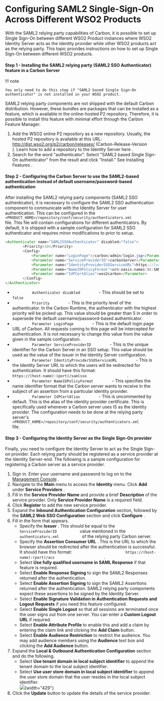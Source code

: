 # Configuring SAML2 Single-Sign-On Across Different WSO2 Products

With the SAML2 relying party capabilities of Carbon, it is possible to
set up Single Sign-On between different WSO2 Product instances where
WSO2 Identity Server acts as the identity provider while other WSO2
products act as the relying party. This topic provides instructions on
how to set up Single Sign-On between different WSO2 products.

#### Step 1 - Installing the SAML2 relying party (SAML2 SSO Authenticator) feature in a Carbon Server

!!! note
    
    You only need to do this step if "SAML2 based Single Sign-On
    authenticator" is not installed in your WSO2 product.
    

SAML2 relying party components are not shipped with the default Carbon
distribution. However, these bundles are packages that can be installed
as a feature, which is available in the online-hosted P2 repository.
Therefore, it is possible to install this feature with minimal effort
through the Carbon Feature Manager.

1.  Add the WSO2 online P2 repository as a new repository. Usually, the
    hosted P2 repository is available at this URL:
    http://dist.wso2.org/p2/carbon/releases/ (Carbon-Release-Version
    ). Learn how to add a repository to the Identity Server here .
2.  Search for the word "authenticator". Select "SAML2 based Single
    Sign-On authenticator" from the result and click "Install." See
    Installing Features .

#### Step 2 - Configuring the Carbon Server to use the SAML2-based authentication instead of default username/password-based authentication

After installing the SAML2 relying party components (SAML2 SSO
authenticator), it is necessary to configure the SAML2 SSO
authentication component to communicate with the Identity Server for
user authentication. This can be configured in the
`         <PRODUCT_HOME>/repository/conf/security/authenticators.xml        `
file. This file will contain configurations for different
authenticators. By default, it is shipped with a sample configuration
for SAML2 SSO authenticator and requires minor modifications to prior to
setup.

``` java
<Authenticator name="SAML2SSOAuthenticator" disabled="false">
        <Priority>10</Priority>
        <Config>
            <Parameter name="LoginPage">/carbon/admin/login.jsp</Parameter>
            <Parameter name="ServiceProviderID">carbonServer</Parameter>
            <Parameter name="IdentityProviderSSOServiceURL">https://localhost:9443/samlsso</Parameter>
            <Parameter name="NameIDPolicyFormat">urn:oasis:names:tc:SAML:1.1:nameid-format:unspecified</Parameter>
            <Parameter name="IdPCertAlias">wso2carbon</Parameter>
        </Config>
</Authenticator>
```

-   `          Authenticator disabled         ` - This should be set to
    `          false         ` .
-   `          Priority         ` - This is the priority level of the
    authenticator. In the Carbon Runtime, the authenticator with the
    highest priority will be picked up. This value should be greater
    than 5 in order to supersede the default username/password-based
    authenticator.
-   `          Parameter LoginPage         ` - This is the default login
    page URL of Carbon. All requests coming to this page will be
    intercepted for authentication. It is not necessary to change this
    value from the value given in the sample configuration.
-   `          Parameter ServiceProviderID         ` - This is the
    unique identifier for the Carbon Server in an SSO setup. This value
    should be used as the value of the issuer in the Identity Server
    configuration.
-   `          Parameter IdentityProviderSSOServiceURL         ` - This
    is the Identity Server URL to which the users will be redirected for
    authentication. It should have this format:
    `                     https://(host-name):(port)/samlsso                   `
    .
-   `          Parameter NameIDPolicyFormat         ` - This specifies
    the name identifier format that the Carbon server wants to receive
    in the subject of an assertion from a particular identity provider.
-   `          Parameter IdPCertAlias         ` - This is uncommented by
    default. This is the alias of the identity provider certificate.
    This is specifically used whenever a Carbon server uses IS as the
    identity provider. The configuration needs to be done at the relying
    party server's
    `          <PRODUCT_HOME>/repository/conf/security/authenticators.xml         `
    file.

#### Step 3 - Configuring the Identity Server as the Single Sign-On provider

Finally, you need to configure the Identity Server to act as the Single
Sign-on provider. Each relying party should be registered as a service
provider at the Identity Server-end. The following is a sample
configuration for registering a Carbon server as a service provider.

1.  Sign in. Enter your username and password to log on to the
    [Management
    Console](https://docs.wso2.com/display/IS510/Getting+Started+with+the+Management+Console)
    .
2.  Navigate to the **Main** menu to access the **Identity** menu. Click
    **Add** under **Service Providers** .
3.  Fill in the **Service Provider Name** and provide a brief
    **Description** of the service provider. Only **Service Provider
    Name** is a required field.
4.  Click **Register** to add the new service provider.
5.  Expand the **Inbound Authentication Configuration** section,
    followed by the **SAML2 Web SSO Configuration** section and click
    **Configure** .
6.  Fill in the form that appears.
    -   Specify the **Issuer** . This should be equal to the
        `            ServiceProviderID           ` value mentioned in
        the `            authenticators.xml           ` of the relying
        party Carbon server.
    -   Specify the **Assertion Consumer URL** . This is the URL to
        which the browser should be redirected after the authentication
        is successful. It should have this format:
        `                         https://(host-name):(port)/acs                       `
        .
    -   Select **Use fully qualified username in SAML Response** if that
        feature is required.
    -   Select **Enable Response Signing** to sign the SAML2 Responses
        returned after the authentication.
    -   Select **Enable Assertion Signing** to sign the SAML2 Assertions
        returned after the authentication. SAML2 relying party
        components expect these assertions to be signed by the Identity
        Server.
    -   Select **Enable Signature Validation in Authentication Requests
        and Logout Requests** if you need this feature configured.
    -   Select **Enable Single Logout** so that all sessions are
        terminated once the user signs out from one server. You can
        enter a **Custom Logout URL** if required.
    -   Select **Enable Attribute Profile** to enable this and add a
        claim by entering the claim link and clicking the **Add Claim**
        button.
    -   Select **Enable Audience Restriction** to restrict the audience.
        You may add audience members using the **Audience** text box and
        clicking the **Add Audience** button.
7.  Expand the **Local & Outbound Authentication Configuration** section
    and do the following.  
    -   Select **Use tenant domain in local subject identifier**
        to append the tenant domain to the local subject identifier.
    -   Select **Use user store domain in local subject identifier**
        to append the user store domain that the user resides in the
        local subject identifier.  
        ![](attachments/53125544/53287694.png){width="429"}
8.  Click the **Update** button to update the details of the service
    provider.
